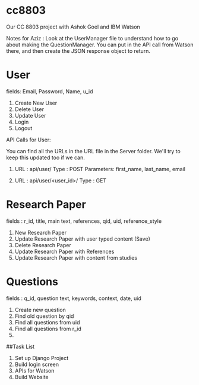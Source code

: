 cc8803
======

Our CC 8803 project with Ashok Goel and IBM Watson

Notes for Aziz : Look at the UserManager file to understand how to go about making the QuestionManager. You can put in the API call from Watson there, and then create the JSON response object to return. 


User 
======
fields: Email, Password, Name, u_id

1. Create New User
2. Delete User
3. Update User
4. Login
5. Logout

API Calls for User:

You can find all the URLs in the URL file in the Server folder. We'll try to keep this updated too if we can. 

1. 	URL : api/user/ 
	Type : POST
	Parameters: first_name, last_name, email 

2. 	URL : api/user/<user_id>/
	Type : GET

Research Paper 
======
fields : r_id, title, main text, references, qid, uid, reference_style

1. New Research Paper 
2. Update Research Paper with user typed content (Save) 
3. Delete Research Paper 
4. Update Research Paper with References 
5. Update Research Paper with content from studies


Questions
======
fields : q_id, question text, keywords, context, date, uid 

1. Create new question 
2. Find old question by qid 
3. Find all questions from uid
4. Find all questions from r_id 
5. 

##Task List

1. Set up Django Project
2. Build login screen
3. APIs for Watson
4. Build Website 
